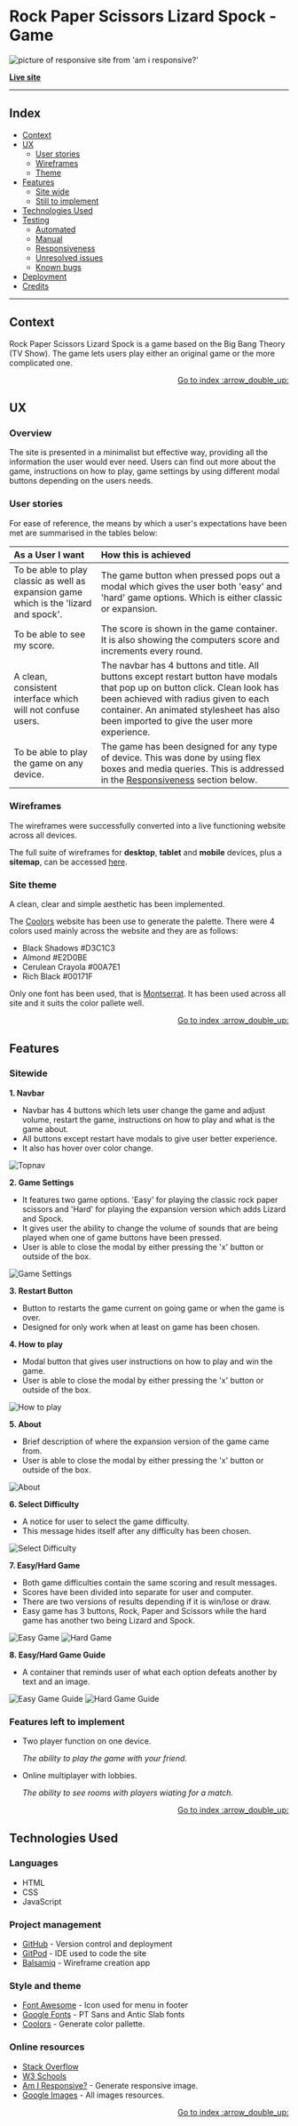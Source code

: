 # Rock Paper Scissors Lizard Spock - Game

![picture of responsive site from 'am i responsive?'](responsive.png "Responsive sample")

**[Live site](https://erykslezak.github.io/CIPP2/)**

---

<span id="top"></span>

## Index

- <a href="#context">Context</a>
- <a href="#ux">UX</a>
  - <a href="#ux-stories">User stories</a>
  - <a href="#ux-wireframes">Wireframes</a>
  - <a href="#ux-theme">Theme</a>
- <a href="#features">Features</a>
  - <a href="#features-all">Site wide</a>
  - <a href="#features-future">Still to implement</a>
- <a href="#technologies">Technologies Used</a>
- <a href="#testing">Testing</a>
  - <a href="#testing-auto">Automated</a>
  - <a href="#testing-manual">Manual</a>
  - <a href="#testing-responsive">Responsiveness</a>
  - <a href="#testing-unresolved">Unresolved issues</a>
  - <a href="#testing-bugs">Known bugs</a>
- <a href="#deployment">Deployment</a>
- <a href="#credits">Credits</a>

---

<span id="context"></span>

## Context

Rock Paper Scissors Lizard Spock is a game based on the Big Bang Theory (TV Show). The game lets users play either an original game or the more complicated one.

<div align="right"><a style="text-align:right" href="#top">Go to index :arrow_double_up:</a></div>
<span id="ux"></span>

## UX

### Overview

The site is presented in a minimalist but effective way, providing all the information the user would ever need. Users can find out more about the game, instructions on how to play, game settings by using different modal buttons depending on the users needs.

<span id="ux-stories"></span>

### User stories

For ease of reference, the means by which a user's expectations have been met are summarised in the tables below:

| As a **User** I want | How this is achieved                                                                                                                                                           
:-|:-
To be able to play classic as well as expansion game which is the 'lizard and spock'. | The game button when pressed pops out a modal which gives the user both 'easy' and 'hard' game options. Which is either classic or expansion.
To be able to see my score. | The score is shown in the game container. It is also showing the computers score and increments every round.
A clean, consistent interface which will not confuse users. | The navbar has 4 buttons and title. All buttons except restart button have modals that pop up on button click. Clean look has been achieved with radius given to each container. An animated stylesheet has also been imported to give the user more experience.
To be able to play the game on any device.                                                                                                   | The game has been designed for any type of device. This was done by using flex boxes and media queries. This is addressed in the <a href="#testing-responsive">Responsiveness</a> section below.

<span id="ux-wireframes"></span>

### Wireframes

The wireframes were successfully converted into a live functioning website across all devices.

The full suite of wireframes for **desktop**, **tablet** and **mobile** devices, plus a **sitemap**, can be accessed [here](wireframes/).

### Site theme

A clean, clear and simple aesthetic has been implemented.

The [Coolors](https://coolors.co/) website has been use to generate the palette. There were 4 colors used mainly across the website and they are as follows:

- Black Shadows #D3C1C3
- Almond #E2D0BE
- Cerulean Crayola #00A7E1
- Rich Black #00171F

Only one font has been used, that is [Montserrat](https://fonts.google.com/specimen/Montserrat). It has been used across all site and it suits the color pallete well.

<div align="right"><a style="text-align:right" href="#top">Go to index :arrow_double_up:</a></div>

<span id="features"></span>

## Features

<span id="features-all"></span>

### Sitewide

**1. Navbar**

- Navbar has 4 buttons which lets user change the game and adjust volume, restart the game, instructions on how to play and what is the game about.
- All buttons except restart have modals to give user better experience.
- It also has hover over color change.

![Topnav](features/topnav.png)

**2. Game Settings**

- It features two game options. 'Easy' for playing the classic rock paper scissors and 'Hard' for playing the expansion version which adds Lizard and Spock.
- It gives user the ability to change the volume of sounds that are being played when one of game buttons have been pressed.
- User is able to close the modal by either pressing the 'x' button or outside of the box.

![Game Settings](features/game-settings.png)

**3. Restart Button**

- Button to restarts the game current on going game or when the game is over.
- Designed for only work when at least on game has been chosen.

**4. How to play**

- Modal button that gives user instructions on how to play and win the game.
- User is able to close the modal by either pressing the 'x' button or outside of the box.

![How to play](features/how-to-play.png)

**5. About**

- Brief description of where the expansion version of the game came from.
- User is able to close the modal by either pressing the 'x' button or outside of the box.

![About](features/about.png)

**6. Select Difficulty**

- A notice for user to select the game difficulty.
- This message hides itself after any difficulty has been chosen.

![Select Difficulty](features/select-difficulty.png)

**7. Easy/Hard Game**

- Both game difficulties contain the same scoring and result messages.
- Scores have been divided into separate for user and computer.
- There are two versions of results depending if it is win/lose or draw.
- Easy game has 3 buttons, Rock, Paper and Scissors while the hard game has another two being Lizard and Spock.

![Easy Game](features/easy-game.png)
![Hard Game](features/hard-game.png)

**8. Easy/Hard Game Guide**

- A container that reminds user of what each option defeats another by text and an image.

![Easy Game Guide](features/easy-game-guide.png)
![Hard Game Guide](features/hard-game-guide.png)

<span id="features-future"></span>

### Features left to implement

- Two player function on one device.

  _The ability to play the game with your friend._

- Online multiplayer with lobbies.

  _The ability to see rooms with players wiating for a match._

<div align="right"><a style="text-align:right" href="#top">Go to index :arrow_double_up:</a></div>

<span id="technologies"></span>

## Technologies Used

### Languages

- HTML
- CSS
- JavaScript

### Project management

- [GitHub](https://github.com/) - Version control and deployment
- [GitPod](https://gitpod.io/) - IDE used to code the site
- [Balsamiq](https://balsamiq.com/wireframes/) - Wireframe creation app

### Style and theme

- [Font Awesome](https://fontawesome.com/) - Icon used for menu in footer
- [Google Fonts](https://fonts.google.com/) - PT Sans and Antic Slab fonts
- [Coolors](https://coolors.co/) - Generate color pallette.

### Online resources

- [Stack Overflow](https://stackoverflow.com/)
- [W3 Schools](https://www.w3schools.com/)
- [Am I Responsive?](http://ami.responsivedesign.is/) - Generate responsive image.
- [Google Images](https://www.google.com/imghp?hl=en) - All images resources.

<div align="right"><a style="text-align:right" href="#top">Go to index :arrow_double_up:</a></div>